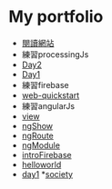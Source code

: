 # My portfolio
* [閱讀網站](https://afunpub.github.io/portfolio/sentiment "test")
* 練習processingJs
 * [Day2](https://afunpub.github.io/portfolio/processingjs/01.html)
 * [Day1](https://afunpub.github.io/portfolio/processingjs/anything.html)
* 練習firebase
 * [web-quickstart](https://afunpub.github.io/portfolio/firebase/web-quickstart/)
 * 練習angularJs
  * [view](https://afunpub.github.io/portfolio/angular/view.html)
  * [ngShow](https://afunpub.github.io/portfolio/angular/ngShow.html)
  * [ngRoute](https:/afunpub.github.io/portfolio/angular/ngRoute.html)
  * [ngModule](https://afunpub.github.io/portfolio/angular/ngModule.html)
  * [introFirebase](https://afunpub.github.io/portfolio/angular/introFirebase.html)
  * [helloworld](https://afunpub.github.io/portfolio/angular/hello-world.html)
  * [day1](https://afunpub.github.io/portfolio/angular/)
 *[society](https://afunpub.github.io/portfolio/firebase/society/public/)
